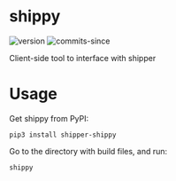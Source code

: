 # shippy
![version](https://img.shields.io/github/v/release/ericswpark/shippy)
![commits-since](https://img.shields.io/github/commits-since/ericswpark/shippy/latest)

Client-side tool to interface with shipper

# Usage

Get shippy from PyPI:

```shell
pip3 install shipper-shippy
```

Go to the directory with build files, and run:

```shell
shippy
```